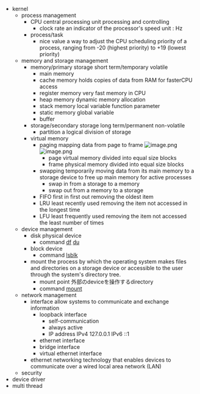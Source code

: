 - kernel
    - process management
        - CPU central processing unit
            processing and controlling
            - clock rate
                an indicator of the processor's speed
                unit : Hz
        - process/task
            - nice value
                a way to adjust the CPU scheduling priority of a process, ranging from -20 (highest priority) to +19 (lowest priority)
    - memory and storage management
        - memory/primary storage
            short term/temporary
            volatile
            - main memory
            - cache memory
                holds copies of data from RAM for fasterCPU access
            - register memory
                very fast memory in CPU
            - heap memory
                dynamic memory allocation
            - stack memory
                local variable
                function parameter
            - static memory
                global variable
            - buffer
        - storage/secondary storage
            long term/permanent
            non-volatile 
            - partition
                a logical division of storage
        - virtual memory
            - paging
                mapping data from page to frame
                ![image.png](学問%20academics/notion/IT/ExportBlock-2d668fb2-00bc-4ec6-9092-d6ebd07875b4-Part-1/image%201.png)
                ![image.png](学問%20academics/notion/IT/ExportBlock-2d668fb2-00bc-4ec6-9092-d6ebd07875b4-Part-1/image%202.png)
                - page
                    virtual memory divided into equal size blocks
                - frame
                    physical memory divided into equal size blocks
            - swapping
                temporarily moving data from its main memory to a storage device 
                to free up main memory for active processes
                - swap in
                    from a storage to a memory
                - swap out
                    from a memory to a storage
            - FIFO first in first out
                removing the oldest item
            - LRU least recently used
                removing the item not accessed in the longest time 
            - LFU least frequently used
                removing the item not accessed the least number of times
    - device management
        - disk
            physical device
            - command
                [df](https://www.notion.so/df-216ec42dd04b81b792eccf4ebaa9170a?pvs=21) 
                [du ](https://www.notion.so/du-216ec42dd04b812fb1aaf904d2269d64?pvs=21) 
        - block device
            - command
                [lsblk](https://www.notion.so/lsblk-216ec42dd04b81ce8820c47f715e3b08?pvs=21) 
        - mount
            the process by which the operating system makes files and directories on a storage device or accessible to the user through the system's directory tree.
            - mount point
                外部のdeviceを操作するdirectory
            - command
                [mount ](https://www.notion.so/mount-216ec42dd04b813bb40ed4e80b01304f?pvs=21) 
    - network management
        - interface
            allow systems to communicate and exchange information 
            - loopback interface
                - self-communication
                - always active
                - IP address
                    IPv4 127.0.0.1
                    IPv6 ::1
            - ethernet interface
            - bridge interface
            - virtual ethernet interface
        - ethernet
            networking technology that enables devices to communicate over a wired local area network (LAN)
    - security
- device driver
- multi thread